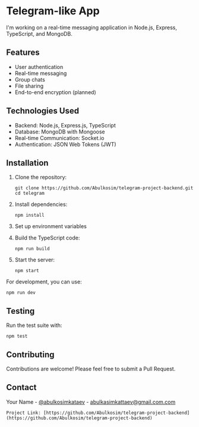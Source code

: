 # Telegram-like App

I'm working on a real-time messaging application in Node.js, Express, TypeScript, and MongoDB.

## Features

- User authentication
- Real-time messaging
- Group chats
- File sharing
- End-to-end encryption (planned)

## Technologies Used

- Backend: Node.js, Express.js, TypeScript
- Database: MongoDB with Mongoose
- Real-time Communication: Socket.io
- Authentication: JSON Web Tokens (JWT)

## Installation

1. Clone the repository:
   ```
   git clone https://github.com/Abulkosim/telegram-project-backend.git
   cd telegram
   ```

2. Install dependencies:
   ```
   npm install
   ```

3. Set up environment variables

4. Build the TypeScript code:
   ```
   npm run build
   ```

5. Start the server:
   ```
   npm start
   ```

For development, you can use:

```
npm run dev
```

## Testing

Run the test suite with:

```
npm test
```

## Contributing

Contributions are welcome! Please feel free to submit a Pull Request.

## Contact

Your Name - [@abulkosimkataev](https://twitter.com/abulkosimkataev) - abulkasimkattaev@gmail.com.com
```
Project Link: [https://github.com/Abulkosim/telegram-project-backend](https://github.com/Abulkosim/telegram-project-backend)
```